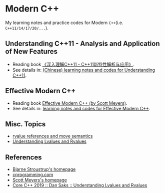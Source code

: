# Modern C++
My learning notes and practice codes for Modern `C++`(i.e. `C++11/14/17/20/...`).      

## Understanding C++11 - Analysis and Application of New Features
- Reading book [《深入理解C++11 - C++11新特性解析与应用》](https://book.douban.com/subject/24738301/).    
- See details in: [(Chinese) learning notes and codes for Understanding C++11](./understanding-cpp11/).    

## Effective Modern C++
- Reading book [Effective Modern C++ (by Scott Meyers)](https://www.oreilly.com/library/view/effective-modern-c/9781491908419/).     
- See details in: [learning notes and codes for Effective Modern C++](./effective-modern-cpp/).    

## Misc. Topics
- [rvalue references and move semantics](./misc/rvalue-references-and-move-semantics/)
- [Understanding Lvalues and Rvalues](./misc/core-cpp-2019-understanding-lvalues-and-rvalues/)

## References
- [Bjarne Stroustrup's homepage](http://www.stroustrup.com)
- [cprogramming.com](https://www.cprogramming.com/)
- [Scott Meyers's homepage](https://www.aristeia.com/)
- [Core C++ 2019 :: Dan Saks :: Understanding Lvalues and Rvalues](https://www.youtube.com/watch?v=mK0r21-djk8)    
